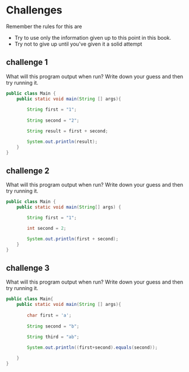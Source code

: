 # Challenges
Remember the rules for this are

* Try to use only the information given up to this point in this book.
* Try not to give up until you've given it a solid attempt

## challenge 1
What will this program output when run? Write down your guess and then try running it.

```Java
public class Main {
    public static void main(String [] args){
        
        String first = "1";
        
        String second = "2";

        String result = first + second;

        System.out.println(result);
    }
}
```
## challenge 2
What will this program output when run? Write down your guess and then try running it.

```Java
public class Main {
    public static void main(String[] args) {

        String first = "1";

        int second = 2;

        System.out.println(first + second);
    }
}
```
## challenge 3

What will this program output when run? Write down your guess and then try running it.
```Java
public class Main{
    public static void main(String [] args){
    
        char first = 'a';
        
        String second = "b";
        
        String third = "ab";

        System.out.println((first+second).equals(second));

    }
}
```
